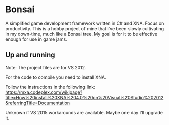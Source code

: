 # Bonsai

A simplified game development framework written in C# and XNA. Focus on productivity. This is a hobby project of mine that I've been slowly cultivating in my down-time, much like a Bonsai tree. My goal is for it to be effective enough for use in game jams.

## Up and running

Note: The project files are for VS 2012.

For the code to compile you need to install XNA.

Follow the instructions in the following link:
https://mxa.codeplex.com/wikipage?title=How%20install%20XNA%204.0%20on%20Visual%20Studio%202012&referringTitle=Documentation

Unknown if VS 2015 workarounds are available. Maybe one day I'll upgrade it.
